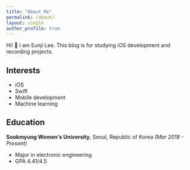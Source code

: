```yaml
---
title: "About Me"
permalink: /about/
layout: single
author_profile: true
---
```


Hi! 👋 I am Eunji Lee. This blog is for studying iOS development and recording projects.

## Interests
* iOS
* Swift
* Mobile development
* Machine learning

## Education
**Sookmyung Women's University**, Seoul, Republic of Korea _(Mar 2018 - Present)_
* Major in electronic engineering
* GPA 4.41/4.5

